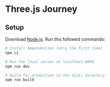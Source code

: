# Three.js Journey

## Setup
Download [Node.js](https://nodejs.org/en/download/).
Run this followed commands:

``` bash
# Install dependencies (only the first time)
npm ci

# Run the local server at localhost:8080
npm run dev

# Build for production in the dist/ directory
npm run build
```
